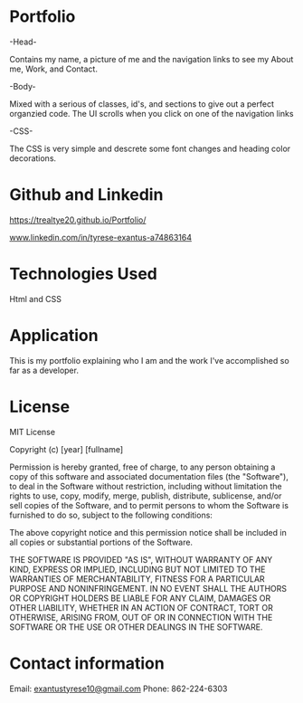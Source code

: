# Portfolio

-Head-

Contains my name, a picture of me and the navigation links to see my About me, Work, and Contact.

-Body-

Mixed with a serious of classes, id's, and sections to give out a perfect organzied code. The UI scrolls when you click on one of the navigation links

-CSS-

The CSS is very simple and descrete some font changes and heading color decorations.

# Github and Linkedin

https://trealtye20.github.io/Portfolio/

www.linkedin.com/in/tyrese-exantus-a74863164

# Technologies Used

Html and CSS

# Application

This is my portfolio explaining who I am and the work I've accomplished so far as a developer.

# License

MIT License

Copyright (c) [year] [fullname]

Permission is hereby granted, free of charge, to any person obtaining a copy
of this software and associated documentation files (the "Software"), to deal
in the Software without restriction, including without limitation the rights
to use, copy, modify, merge, publish, distribute, sublicense, and/or sell
copies of the Software, and to permit persons to whom the Software is
furnished to do so, subject to the following conditions:

The above copyright notice and this permission notice shall be included in all
copies or substantial portions of the Software.

THE SOFTWARE IS PROVIDED "AS IS", WITHOUT WARRANTY OF ANY KIND, EXPRESS OR
IMPLIED, INCLUDING BUT NOT LIMITED TO THE WARRANTIES OF MERCHANTABILITY,
FITNESS FOR A PARTICULAR PURPOSE AND NONINFRINGEMENT. IN NO EVENT SHALL THE
AUTHORS OR COPYRIGHT HOLDERS BE LIABLE FOR ANY CLAIM, DAMAGES OR OTHER
LIABILITY, WHETHER IN AN ACTION OF CONTRACT, TORT OR OTHERWISE, ARISING FROM,
OUT OF OR IN CONNECTION WITH THE SOFTWARE OR THE USE OR OTHER DEALINGS IN THE
SOFTWARE.

# Contact information

Email: exantustyrese10@gmail.com
Phone: 862-224-6303